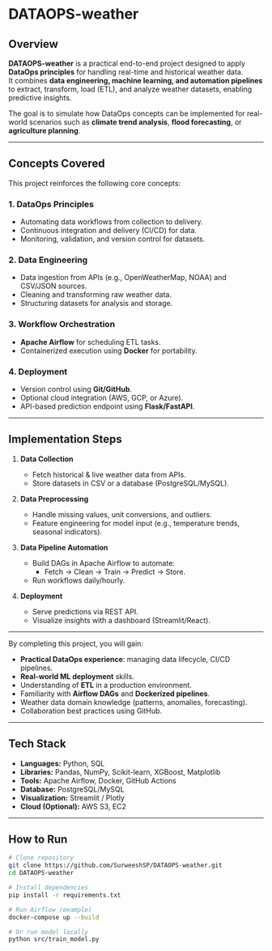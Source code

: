 # DATAOPS-weather 

## Overview
**DATAOPS-weather** is a practical end-to-end project designed to apply **DataOps principles** for handling real-time and historical weather data.  
It combines **data engineering, machine learning, and automation pipelines** to extract, transform, load (ETL), and analyze weather datasets, enabling predictive insights.

The goal is to simulate how DataOps concepts can be implemented for real-world scenarios such as **climate trend analysis**, **flood forecasting**, or **agriculture planning**.

---

## Concepts Covered
This project reinforces the following core concepts:

### **1. DataOps Principles**
- Automating data workflows from collection to delivery.
- Continuous integration and delivery (CI/CD) for data.
- Monitoring, validation, and version control for datasets.

### **2. Data Engineering**
- Data ingestion from APIs (e.g., OpenWeatherMap, NOAA) and CSV/JSON sources.
- Cleaning and transforming raw weather data.
- Structuring datasets for analysis and storage.

### **3. Workflow Orchestration**
- **Apache Airflow** for scheduling ETL tasks.
- Containerized execution using **Docker** for portability.

### **4. Deployment**
- Version control using **Git/GitHub**.
- Optional cloud integration (AWS, GCP, or Azure).
- API-based prediction endpoint using **Flask/FastAPI**.

---

## Implementation Steps

1. **Data Collection**
   - Fetch historical & live weather data from APIs.
   - Store datasets in CSV or a database (PostgreSQL/MySQL).

2. **Data Preprocessing**
   - Handle missing values, unit conversions, and outliers.
   - Feature engineering for model input (e.g., temperature trends, seasonal indicators).

3. **Data Pipeline Automation**
   - Build DAGs in Apache Airflow to automate:
     - Fetch → Clean → Train → Predict → Store.
   - Run workflows daily/hourly.

4. **Deployment**
   - Serve predictions via REST API.
   - Visualize insights with a dashboard (Streamlit/React).

---

By completing this project, you will gain:
- **Practical DataOps experience**: managing data lifecycle, CI/CD pipelines.
- **Real-world ML deployment** skills.
- Understanding of **ETL** in a production environment.
- Familiarity with **Airflow DAGs** and **Dockerized pipelines**.
- Weather data domain knowledge (patterns, anomalies, forecasting).
- Collaboration best practices using GitHub.

---

## Tech Stack
- **Languages:** Python, SQL
- **Libraries:** Pandas, NumPy, Scikit-learn, XGBoost, Matplotlib
- **Tools:** Apache Airflow, Docker, GitHub Actions
- **Database:** PostgreSQL/MySQL
- **Visualization:** Streamlit / Plotly
- **Cloud (Optional):** AWS S3, EC2

---

## How to Run
```bash
# Clone repository
git clone https://github.com/SurweeshSP/DATAOPS-weather.git
cd DATAOPS-weather

# Install dependencies
pip install -r requirements.txt

# Run Airflow (example)
docker-compose up --build

# Or run model locally
python src/train_model.py
